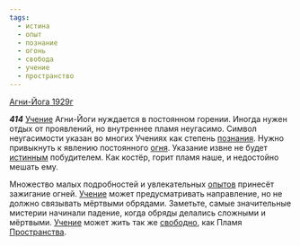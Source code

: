 ```yaml
---
tags:
  - истина
  - опыт
  - познание
  - огонь
  - свобода
  - учение
  - пространство
---
```


[Агни-Йога 1929г](https://127.0.0.1:4002/agni/1929)

___414___
[Учение](../../../tags/#учение) Агни-Йоги нуждается в постоянном горении. Иногда нужен отдых от проявлений, но внутреннее пламя неугасимо. Символ неугасимости указан во многих Учениях как степень [познания](../../../tags/#познание). Нужно привыкнуть к явлению постоянного [огня](../../../tags/#огонь). Указание извне не будет [истинным](../../../tags/#истина) побудителем. Как костёр, горит пламя наше, и недостойно мешать ему.   

Множество малых подробностей и увлекательных [опытов](../../../tags/#опыт) принесёт зажигание огней. [Учение](../../../tags/#учение) может предусматривать направление, но не должно связывать мёртвыми обрядами. Заметьте, самые значительные мистерии начинали падение, когда обряды делались сложными и мёртвыми. [Учение](../../../tags/#учение) может жить так же [свободно](../../../tags/#свобода), как Пламя [Пространства](../../../tags/#пространство).